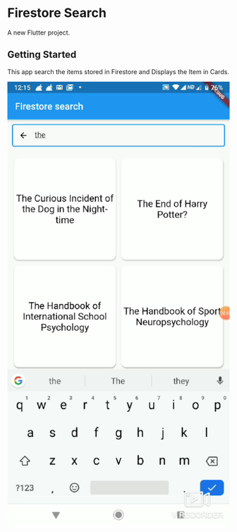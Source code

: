 # Firestore Search

A new Flutter project.

## Getting Started

This app search the items stored in Firestore and Displays the Item in Cards.


![GitHub Logo](/Screenshot_20200415-231825.png)
